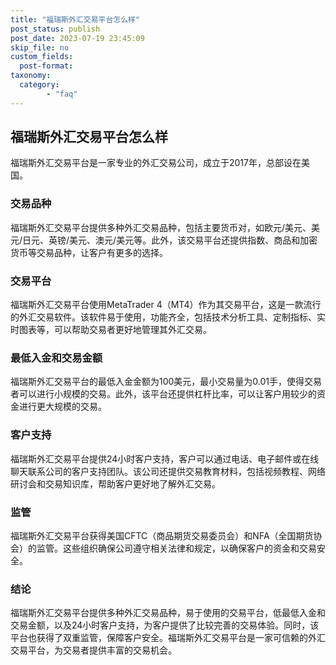 ```yaml
---
title: "福瑞斯外汇交易平台怎么样"
post_status: publish
post_date: 2023-07-19 23:45:09
skip_file: no
custom_fields: 
  post-format: 
taxonomy:
  category:
        - "faq"
---
```


## 福瑞斯外汇交易平台怎么样

福瑞斯外汇交易平台是一家专业的外汇交易公司，成立于2017年，总部设在美国。

### 交易品种

福瑞斯外汇交易平台提供多种外汇交易品种，包括主要货币对，如欧元/美元、美元/日元、英镑/美元、澳元/美元等。此外，该交易平台还提供指数、商品和加密货币等交易品种，让客户有更多的选择。

### 交易平台

福瑞斯外汇交易平台使用MetaTrader 4（MT4）作为其交易平台，这是一款流行的外汇交易软件。该软件易于使用，功能齐全，包括技术分析工具、定制指标、实时图表等，可以帮助交易者更好地管理其外汇交易。

### 最低入金和交易金额

福瑞斯外汇交易平台的最低入金金额为100美元，最小交易量为0.01手，使得交易者可以进行小规模的交易。此外，该平台还提供杠杆比率，可以让客户用较少的资金进行更大规模的交易。

### 客户支持

福瑞斯外汇交易平台提供24小时客户支持，客户可以通过电话、电子邮件或在线聊天联系公司的客户支持团队。该公司还提供交易教育材料，包括视频教程、网络研讨会和交易知识库，帮助客户更好地了解外汇交易。

### 监管

福瑞斯外汇交易平台获得美国CFTC（商品期货交易委员会）和NFA（全国期货协会）的监管。这些组织确保公司遵守相关法律和规定，以确保客户的资金和交易安全。

### 结论

福瑞斯外汇交易平台提供多种外汇交易品种，易于使用的交易平台，低最低入金和交易金额，以及24小时客户支持，为客户提供了比较完善的交易体验。同时，该平台也获得了双重监管，保障客户安全。福瑞斯外汇交易平台是一家可信赖的外汇交易平台，为交易者提供丰富的交易机会。
